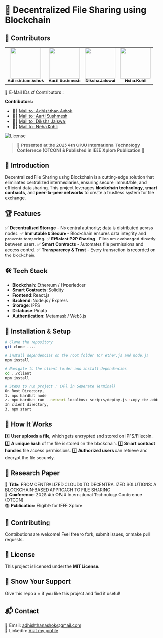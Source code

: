 # 🚀 Decentralized File Sharing using Blockchain

## 👥 Contributors

<table>
  <tr>
    <td align="center"><a href="https://github.com/AdhishthanAshok"><img src="https://github.com/AdhishthanAshok.png" width="100px;" alt=""/><br /><sub><b>Adhishthan Ashok</b></sub></a></td>
    <td align="center"><a href="https://github.com/Aartisushmesh29"><img src="https://github.com/Aartisushmesh29.png" width="100px;" alt=""/><br /><sub><b>Aarti Sushmesh</b></sub></a></td>
    <td align="center"><a href="https://github.com/dikshajaiswal855"><img src="https://github.com/dikshajaiswal855.png" width="100px;" alt=""/><br /><sub><b>Diksha Jaiswal</b></sub></a></td>
    <td align="center"><a href="https://github.com/Nehakohli123"><img src="https://github.com/Nehakohli123.png" width="100px;" alt=""/><br /><sub><b>Neha Kohli</b></sub></a></td>
  </tr>
</table>

🔹 E-Mail IDs of Contributors :

**Contributors:**  
- 🧑‍💻 [Mail to : Adhishthan Ashok](mailto:adhishthanashok@gmail)  
- 🧑‍💻 [Mail to : Aarti Sushmesh](mailto:aartisushmesh@gmail)  
- 🧑‍💻 [Mail to : Diksha Jaiswal](mailto:dikshajaiswal855@gmail.com)  
- 🧑‍💻 [Mail to : Neha Kohli](mailto:nehakohli3003@gmail.com)  

![License](https://img.shields.io/badge/license-MIT-blue.svg?style=for-the-badge)

> 📢 **Presented at the 2025 4th OPJU International Technology Conference (OTCON) & Published in IEEE Xplore Publication** 🎉

## 📌 Introduction
Decentralized File Sharing using Blockchain is a cutting-edge solution that eliminates centralized intermediaries, ensuring secure, immutable, and efficient data sharing. This project leverages **blockchain technology**, **smart contracts**, and **peer-to-peer networks** to create a trustless system for file exchange.

## 🏆 Features
✅ **Decentralized Storage** - No central authority; data is distributed across nodes.
✅ **Immutable & Secure** - Blockchain ensures data integrity and prevents tampering.
✅ **Efficient P2P Sharing** - Files are exchanged directly between users.
✅ **Smart Contracts** - Automates file permissions and access control.
✅ **Transparency & Trust** - Every transaction is recorded on the blockchain.

## 🛠️ Tech Stack
- **Blockchain**: Ethereum / Hyperledger
- **Smart Contracts**: Solidity
- **Frontend**: React.js 
- **Backend**: Node.js / Express
- **Storage**: IPFS 
- **Database**: Pinata
- **Authentication**: Metamask / Web3.js

## 🚀 Installation & Setup
```bash
# Clone the repository
git clone .... 

# install dependencies on the root folder for ether.js and node.js
npm install

# Navigate to the client folder and install dependencies
cd ../client
npm install

# Steps to run project : (All in Seperate Terminal)
On Root Directory,
1. npx hardhat node 
2. npx hardhat run --network localhost scripts/deploy.js (Copy the address and paste it inside contactAddress variable inside App.js)
In client directory, 
3. npm start
```

## 🎯 How It Works
1️⃣ **User uploads a file**, which gets encrypted and stored on IPFS/Filecoin.
2️⃣ **A unique hash** of the file is stored on the blockchain.
3️⃣ **Smart contract handles** file access permissions.
4️⃣ **Authorized users** can retrieve and decrypt the file securely.

## 📝 Research Paper
📖 **Title:** FROM CENTRALIZED CLOUDS TO DECENTRALIZED SOLUTIONS: A BLOCKCHAIN-BASED APPROACH TO FILE SHARING  
📅 **Conference:** 2025 4th OPJU International Technology Conference (OTCON)  
📚 **Publication:** Eligible for IEEE Xplore  

## 🤝 Contributing
Contributions are welcome! Feel free to fork, submit issues, or make pull requests. 

## 📜 License
This project is licensed under the **MIT License**.

## 🌟 Show Your Support
Give this repo a ⭐ if you like this project and find it useful!

## 📬 Contact
📧 Email: [adhishthanashok@gmail.com](mailto:adhishthanashok@gmail.com)  
💼 LinkedIn: [Visit my profile](https://linkedin.com/in/adhishthanAshok)  
